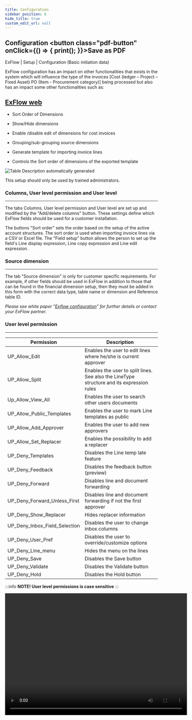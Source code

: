 ```yaml
---
title: Configuration
sidebar_position: 6    
hide_title: true
custom_edit_url: null
---
```

## Configuration <button class="pdf-button" onClick={() => { print(); }}>Save as PDF</button>

ExFlow \| Setup \| Configuration (Basic initiation data)

ExFlow configuration has an impact on other functionalities that exists in the system which will influence the type of the invoices [Cost (ledger – Project – Fixed Asset) PO (Item - Procurement category)] being processed but also has an impact some other functionalities such as: 

<u>ExFlow web</u>
---

- Sort Order of Dimensions  ​

- Show/Hide dimensions 

- Enable /disable edit of dimensions for cost invoices 

- Grouping/sub-grouping source dimensions 

- Generate template for importing invoice lines 

- Controls the Sort order of dimensions of the exported template 


![Table Description automatically generated](@site/static/img/media/image13.png)

This setup should only be used by trained administrators.


### Columns, User level permission and User level
---
The tabs Columns, User level permission and User level are set up and modified by the "Add/delete columns" button. These settings define which ExFlow fields should be used for a customer installation. 

The buttons "Sort order" sets the order based on the setup of the active account structures. The sort order is used when importing invoice lines via a CSV or Excel file. The "Field setup" button allows the person to set up the field's Line display expression, Line copy expression and Line edit expression.

### Source dimension
---
The tab "Source dimension" is only for customer specific requirements. For example, if other fields should be used in ExFlow in addition to those that can be found in the financial dimension setup, then they must be added in this form with the correct data type, table name or dimension and Reference table ID.

*Please see white paper "[Exflow configuration](https://support.signupsoftware.com/knowledgebase/article/KA-01115)" for further details or contact your ExFlow partner.*

### User level permission
---
|Permission | Description |
|--- | ---------|
| UP_Allow_Edit | Enables the user to edit lines where he/she is current approver | 
| UP_Allow_Split | Enables the user to split lines. See also the LineType structure and its expression rules|
| Up_Allow_View_All | Enables the user to search other users documents | 
| UP_Allow_Public_Templates | Enables the user to mark Line templates as public |
| UP_Allow_Add_Approver | Enables the user to add new approvers |
| UP_Allow_Set_Replacer | Enables the possibility to add a replacer |
| UP_Deny_Templates | Disables the Line temp late feature|
| UP_Deny_Feedback | Disables the feedback button (preview) |
| UP_Deny_Forward | Disables line and document forwarding|
| UP_Deny_Forward_Unless_First | Disables line and document forwarding if not the first approver|
| UP_Deny_Show_Replacer | Hides replacer information |
| UP_Deny_Inbox_Field_Selection | Disables the user to change inbox columns | 
| UP_Deny_User_Pref | Disables the user to override/customize options | 
| UP_Deny_Line_menu | Hides the menu on the lines | 
| UP_Deny_Save | Disables the Save button | 
| UP_Deny_Validate | Disables the Validate button |
| UP_Deny_Hold | Disables the Hold button |

  
:::info **NOTE! User level permissions is case sensitive**
:::

<video src="https://docs.signupsoftware.com/videos/FO/config_exflow_ap.mp4" width="600" height="400" controls></video>